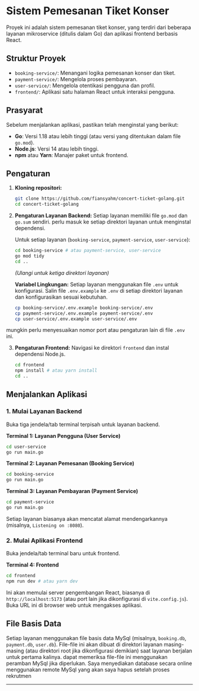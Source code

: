 # Sistem Pemesanan Tiket Konser

Proyek ini adalah sistem pemesanan tiket konser, yang terdiri dari beberapa layanan mikroservice (ditulis dalam Go) dan aplikasi frontend berbasis React.

## Struktur Proyek

-   `booking-service/`: Menangani logika pemesanan konser dan tiket.
-   `payment-service/`: Mengelola proses pembayaran.
-   `user-service/`: Mengelola otentikasi pengguna dan profil.
-   `frontend/`: Aplikasi satu halaman React untuk interaksi pengguna.

## Prasyarat

Sebelum menjalankan aplikasi, pastikan telah menginstal yang berikut:

-   **Go**: Versi 1.18 atau lebih tinggi (atau versi yang ditentukan dalam file `go.mod`).
-   **Node.js**: Versi 14 atau lebih tinggi.
-   **npm** atau **Yarn**: Manajer paket untuk frontend.

## Pengaturan

1.  **Kloning repositori:**
    ```bash
    git clone https://github.com/fiansyahm/concert-ticket-golang.git
    cd concert-ticket-golang
    ```

2.  **Pengaturan Layanan Backend:**
    Setiap layanan memiliki file `go.mod` dan `go.sum` sendiri. perlu masuk ke setiap direktori layanan untuk menginstal dependensi.

    Untuk setiap layanan (`booking-service`, `payment-service`, `user-service`):
    ```bash
    cd booking-service # atau payment-service, user-service
    go mod tidy
    cd ..
    ```
    *(Ulangi untuk ketiga direktori layanan)*

    **Variabel Lingkungan:**
    Setiap layanan menggunakan file `.env` untuk konfigurasi. Salin file `.env.example` ke `.env` di setiap direktori layanan dan konfigurasikan sesuai kebutuhan.

    ```bash
    cp booking-service/.env.example booking-service/.env
    cp payment-service/.env.example payment-service/.env
    cp user-service/.env.example user-service/.env
    ```
 mungkin perlu menyesuaikan nomor port atau pengaturan lain di file `.env` ini.

3.  **Pengaturan Frontend:**
    Navigasi ke direktori `frontend` dan instal dependensi Node.js.

    ```bash
    cd frontend
    npm install # atau yarn install
    cd ..
    ```

## Menjalankan Aplikasi

### 1. Mulai Layanan Backend

Buka tiga jendela/tab terminal terpisah untuk layanan backend.

**Terminal 1: Layanan Pengguna (User Service)**
```bash
cd user-service
go run main.go
```

**Terminal 2: Layanan Pemesanan (Booking Service)**
```bash
cd booking-service
go run main.go
```

**Terminal 3: Layanan Pembayaran (Payment Service)**
```bash
cd payment-service
go run main.go
```

Setiap layanan biasanya akan mencatat alamat mendengarkannya (misalnya, `Listening on :8080`).

### 2. Mulai Aplikasi Frontend

Buka jendela/tab terminal baru untuk frontend.

**Terminal 4: Frontend**
```bash
cd frontend
npm run dev # atau yarn dev
```

Ini akan memulai server pengembangan React, biasanya di `http://localhost:5173` (atau port lain jika dikonfigurasi di `vite.config.js`). Buka URL ini di browser web untuk mengakses aplikasi.

## File Basis Data

Setiap layanan menggunakan file basis data MySql (misalnya, `booking.db`, `payment.db`, `user.db`). File-file ini akan dibuat di direktori layanan masing-masing (atau direktori root jika dikonfigurasi demikian) saat layanan berjalan untuk pertama kalinya. dapat memeriksa file-file ini menggunakan peramban MySql jika diperlukan.
Saya menyediakan database secara online menggunakan remote MySql yang akan saya hapus setelah proses rekrutmen

---